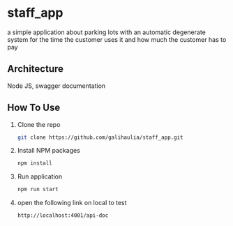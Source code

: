 # staff_app

a simple application about parking lots with an automatic degenerate system for the time the customer uses it and how much the customer has to pay

## Architecture

Node JS, swagger documentation

## How To Use

1. Clone the repo
   ```sh
   git clone https://github.com/galihaulia/staff_app.git
   ```
2. Install NPM packages
   ```sh
   npm install
   ```
3. Run application
   ```sh
   npm run start
   ```
4. open the following link on local to test
   ```sh
   http://localhost:4001/api-doc
   ```
